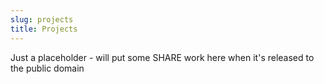 ```yaml
---
slug: projects
title: Projects
---
```


Just a placeholder - will put some SHARE work here when it's released to the public domain